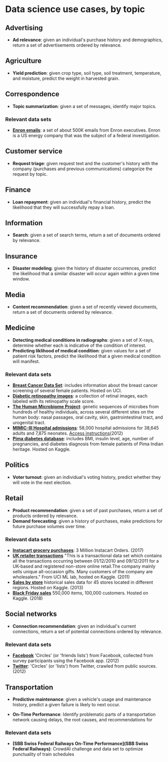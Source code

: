 # Data science use cases, by topic

## Advertising
* **Ad relevance**: given an individual's purchase history and demographics, return a set of advertisements ordered by relevance.

## Agriculture
* **Yield prediction**: given crop type, soil type, soil treatment, temperature, and moisture, predict the weight in harvested grain. 

## Correspondence
* **Topic summarization**: given a set of messages, identify major topics.

### Relevant data sets
* **[Enron emails](https://www.cs.cmu.edu/~./enron/)**: a set of about 500K emails from Enron executives. Enron is a US energy company that was the subject of a federal investigation.

## Customer service
* **Request triage**: given request text and the customer's history with the company (purchases and previous communications) categorize the request by topic. 

## Finance
* **Loan repayment**: given an individual's financial history, predict the likelihood that they will successfully repay a loan.

## Information
* **Search**: given a set of search terms, return a set of documents ordered by relevance. 

## Insurance
* **Disaster modeling**: given the history of disaster occurrences, predict the likelihood that a similar disaster will occur again within a given time window.

## Media
* **Content recommendation**: given a set of recently viewed documents, return a set of documents ordered by relevance.

## Medicine
* **Detecting medical conditions in radiographs**: given a set of X-rays, determine whether each is indicative of the condition of interest.
* **Predicting liklihood of medical condition**: given values for a set of patient risk factors, predict the likelihood that a given medical condition will manifest.

### Relevant data sets
* **[Breast Cancer Data Set](http://archive.ics.uci.edu/ml/datasets/Breast+Cancer)**: includes information about the breast cancer screening of several female patients. Hosted on UCI. 
* **[Diabetic retinopathy images](https://www.kaggle.com/c/diabetic-retinopathy-detection/data)**: a collection of retinal images, each labeled with its retinopathy scale score.
* **[The Human Microbiome Project](https://www.hmpdacc.org/)**: genetic sequences of microbes from hundreds of healthy individuals, across several different sites on the human body: nasal passages, oral cavity, skin, gastrointestinal tract, and urogenital tract.
* **[MIMIC-III Hospital admissions](https://mimic.physionet.org/)**: 58,000 hospital admissions for 38,645 adults and 7,875 neonates. [Access instructions](https://towardsdatascience.com/getting-access-to-mimic-iii-hospital-database-for-data-science-projects-791813feb735)(2012) 
* **[Pima diabetes database](https://www.kaggle.com/uciml/pima-indians-diabetes-database)**: includes BMI, insulin level, age, number of pregnancies, and diabetes diagnosis from female patients of Pima Indian heritage. Hosted on Kaggle.

## Politics
* **Voter turnout**: given an individual's voting history, predict whether they will vote in the next election.

## Retail
* **Product recommendation**: given a set of past purchases, return a set of products ordered by relevance.
* **Demand forecasting**: given a history of purchases, make predictions for future purchase volumes over time.

### Relevant data sets
* **[Instacart grocery purchases](https://www.instacart.com/datasets/grocery-shopping-2017)**: 3 Million Instacart Orders. (2017)
* **[UK retailer transactions](https://www.kaggle.com/carrie1/ecommerce-data)** "This is a transactional data set which contains all the transactions occurring between 01/12/2010 and 09/12/2011 for a UK-based and registered non-store online retail.The company mainly sells unique all-occasion gifts. Many customers of the company are wholesalers." From UCI ML lab, hosted on Kaggle. (2011)
* **[Sales by store](https://www.kaggle.com/manjeetsingh/retaildataset)** historical sales data for 45 stores located in different regions. Hosted on Kaggle. (2013)
* **[Black Friday sales](https://www.kaggle.com/mehdidag/black-friday)** 550,000 items, 100,000 customers. Hosted on Kaggle. (2018)

## Social networks
* **Connection recommendation**: given an individual's current connections, return a set of potential connections ordered by relevance.
### Relevant data sets
* **[Facebook](https://snap.stanford.edu/data/ego-Facebook.html)** 'Circles' (or 'friends lists') from Facebook, collected from survey participants using the Facebook app. (2012)
* **[Twitter](https://snap.stanford.edu/data/ego-Twitter.html)**:  'Circles' (or 'lists') from Twitter, crawled from public sources. (2012)

## Transportation
* **Predictive maintenance**: given a vehicle's usage and maintenance history, predict a given failure is likely to next occur.

* **On-Time Performance**: Identify problematic parts of a transportation network causing delays, the root causes, and recommendations for 
### Relevant data sets
* **[SBB Swiss Federal Railways On-Time Performance](SBB Swiss Federal Railways)**: CrowdAI challenge and data set to optimize punctuality of train schedules
